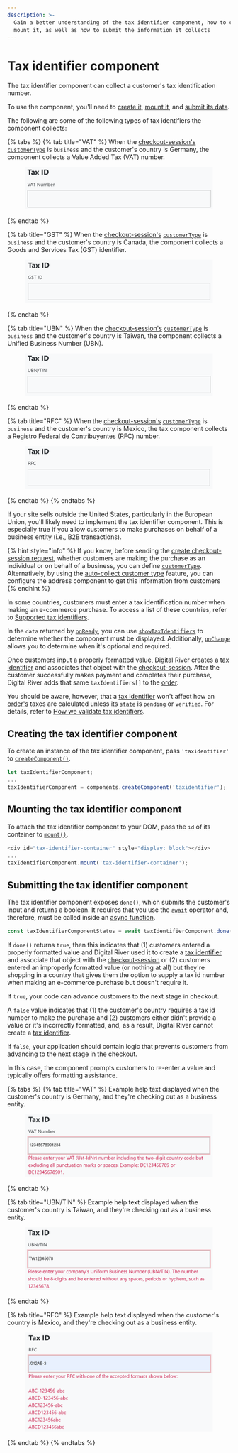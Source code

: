 ```yaml
---
description: >-
  Gain a better understanding of the tax identifier component, how to create and
  mount it, as well as how to submit the information it collects
---
```


# Tax identifier component

The tax identifier component can collect a customer's tax identification number.&#x20;

To use the component, you'll need to [create it](tax-identifier-component.md#creating-the-tax-identifier-component), [mount it](tax-identifier-component.md#mounting-the-tax-identifier-component), and [submit its data](tax-identifier-component.md#submitting-the-tax-identifier-component).

The following are some of the following types of tax identifiers the component collects:

{% tabs %}
{% tab title="VAT" %}
When the [checkout-session's](../../../digital-river-api-reference/checkout-sessions.md) [`customerType`](../../../digital-river-api-reference/checkout-sessions.md#customer-type) is `business` and the customer's country is Germany, the component collects a Value Added Tax (VAT) number.

<figure><img src="../../../../.gitbook/assets/image (132).png" alt=""><figcaption></figcaption></figure>
{% endtab %}

{% tab title="GST" %}
When the [checkout-session's](../../../digital-river-api-reference/checkout-sessions.md) [`customerType`](../../../digital-river-api-reference/checkout-sessions.md#customer-type) is `business` and the customer's country is Canada, the component collects a Goods and Services Tax (GST) identifier.

<figure><img src="../../../../.gitbook/assets/image (117).png" alt=""><figcaption></figcaption></figure>
{% endtab %}

{% tab title="UBN" %}
When the [checkout-session's](../../../digital-river-api-reference/checkout-sessions.md) [`customerType`](../../../digital-river-api-reference/checkout-sessions.md#customer-type) is `business` and the customer's country is Taiwan, the component collects a Unified Business Number (UBN).

<figure><img src="../../../../.gitbook/assets/image (127).png" alt=""><figcaption></figcaption></figure>
{% endtab %}

{% tab title="RFC" %}
When the [checkout-session's](../../../digital-river-api-reference/checkout-sessions.md) [`customerType`](../../../digital-river-api-reference/checkout-sessions.md#customer-type) is `business` and the customer's country is Mexico, the tax component collects a Registro Federal de Contribuyentes (RFC) number.

<figure><img src="../../../../.gitbook/assets/image (105).png" alt=""><figcaption></figcaption></figure>
{% endtab %}
{% endtabs %}

If your site sells outside the United States, particularly in the European Union, you'll likely need to implement the tax identifier component. This is especially true if you allow customers to make purchases on behalf of a business entity (i.e., B2B transactions).

{% hint style="info" %}
If you know, before sending the [create checkout-session request](https://www.digitalriver.com/docs/digital-river-api-reference/#tag/Drop-in-Checkout-Sessions/operation/createDropInCheckoutSession), whether customers are making the purchase as an individual or on behalf of a business, you can define [`customerType`](../../../digital-river-api-reference/checkout-sessions.md#customer-type). Alternatively, by using the [auto-collect customer type](../../../digital-river-api-reference/checkout-sessions.md#auto-collect-customer-type) feature, you can configure the address component to get this information from customers
{% endhint %}

In some countries, customers must enter a tax identification number when making an e-commerce purchase. To access a list of these countries, refer to [Supported tax identifiers](../../../../integration-options/checkouts/creating-checkouts/tax-identifiers.md#supported-tax-identifiers).&#x20;

In the `data` returned by [`onReady`](configuring-components.md#onready), you can use [`showTaxIdentifiers`](configuring-components.md#showtaxidentifiers) to determine whether the component must be displayed. Additionally, [`onChange`](configuring-components.md#onchange) allows you to determine when it's optional and required.&#x20;

Once customers input a properly formatted value, Digital River creates a [tax identifier](https://www.digitalriver.com/docs/digital-river-api-reference/#tag/Tax-identifiers) and associates that object with the [checkout-session](https://www.digitalriver.com/docs/digital-river-api-reference/#tag/Drop-in-Checkout-Sessions). After the customer successfully makes payment and completes their purchase, Digital River adds that same `taxIdentifiers[]` to the [order](https://www.digitalriver.com/docs/digital-river-api-reference/#tag/Orders).&#x20;

You should be aware, however, that a [tax identifier](https://www.digitalriver.com/docs/digital-river-api-reference/#tag/Tax-identifiers) won't affect how an [order's](https://www.digitalriver.com/docs/digital-river-api-reference/#tag/Orders) taxes are calculated unless its [`state`](../../../../integration-options/checkouts/creating-checkouts/tax-identifiers.md#states-and-triggered-events) is `pending` or `verified`. For details, refer to [How we validate tax identifiers](../../../../integration-options/checkouts/creating-checkouts/tax-identifiers.md#how-we-validate-tax-identifiers). &#x20;

## Creating the tax identifier component

To create an instance of the tax identifier component, pass `'taxidentifier'` to [`createComponent()`](./#createcomponent-componenttype).&#x20;

```javascript
let taxIdentifierComponent;
...
taxIdentifierComponent = components.createComponent('taxidentifier');
```

## Mounting the tax identifier component

To attach the tax identifier component to your DOM, pass the `id` of its container to [`mount()`](./#mount-elementid).

```javascript
<div id="tax-identifier-container" style="display: block"></div>
...
taxIdentifierComponent.mount('tax-identifier-container');
```

## Submitting the tax identifier component

The tax identifier component exposes `done()`, which submits the customer's input and returns a boolean. It requires that you use the [`await`](https://developer.mozilla.org/en-US/docs/Web/JavaScript/Reference/Operators/await) operator and, therefore, must be called inside an [async function](https://developer.mozilla.org/en-US/docs/Web/JavaScript/Reference/Statements/async\_function).

```javascript
const taxIdentifierComponentStatus = await taxIdentifierComponent.done();
```

If `done()` returns `true`, then this indicates that (1) customers entered a properly formatted value and Digital River used it to create a [tax identifier](https://www.digitalriver.com/docs/digital-river-api-reference/#tag/Tax-identifiers) and associate that object with the [checkout-session](https://www.digitalriver.com/docs/digital-river-api-reference/#tag/Drop-in-Checkout-Sessions) or (2) customers entered an improperly formatted value (or nothing at all) but they're shopping in a country that gives them the option to supply a tax id number when making an e-commerce purchase but doesn't require it.&#x20;

If `true`, your code can advance customers to the next stage in checkout. &#x20;

A `false` value indicates that (1) the customer's country requires a tax id number to make the purchase and (2) customers either didn't provide a value or it's incorrectly formatted, and, as a result, Digital River cannot create a [tax identifier](https://www.digitalriver.com/docs/digital-river-api-reference/#tag/Tax-identifiers).&#x20;

If `false`, your application should contain logic that prevents customers from advancing to the next stage in the checkout. &#x20;

In this case, the component prompts customers to re-enter a value and typically offers formatting assistance.

{% tabs %}
{% tab title="VAT" %}
Example help text displayed when the customer's country is Germany, and they're checking out as a business entity.

<figure><img src="../../../../.gitbook/assets/image (126).png" alt=""><figcaption></figcaption></figure>
{% endtab %}

{% tab title="UBN/TIN" %}
Example help text displayed when the customer's country is Taiwan, and they're checking out as a business entity.

<figure><img src="../../../../.gitbook/assets/image (106).png" alt=""><figcaption></figcaption></figure>
{% endtab %}

{% tab title="RFC" %}
Example help text displayed when the customer's country is Mexico, and they're checking out as a business entity.

<figure><img src="../../../../.gitbook/assets/image (116).png" alt=""><figcaption></figcaption></figure>
{% endtab %}
{% endtabs %}
